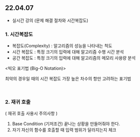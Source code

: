 ## 22.04.07

- 실시간 강의 (문제 해결 절차와 시간복잡도)

### 1. 시간복잡도

- 복잡도(Complexity) : 알고리즘의 성능을 나타내는 척도
- 시간 복잡도 : 특정 크기의 입력에 대해 알고리즘 수행 시간 분석
- 공간 복잡도 : 특정 크기의 입력에 대해 알고리즘의 메모리 사용량 분석

<빅오 표기법 (Big-O Notation)>

최악의 경우일 때의 시간 복잡도
가장 높은 차수의 항만 고려하는 표기법

<br>

### 2. 재귀 호출

( 재귀 호출 사용시 주의사항 )

1. Base Condition (기저조건)
   끝나는 상황을 만들어줘야 한다.
2. 자기 자신의 함수를 호출할 때
   입력 범위가 달라지는지 체크
